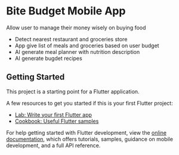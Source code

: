 # Bite Budget Mobile App

Allow user to manage their money wisely on buying food
- Detect nearest restaurant and groceries store
- App give list of meals and groceries based on user budget
- AI generate meal planner with nutrition description
- AI generate bugdet recipes

## Getting Started

This project is a starting point for a Flutter application.

A few resources to get you started if this is your first Flutter project:

- [Lab: Write your first Flutter app](https://docs.flutter.dev/get-started/codelab)
- [Cookbook: Useful Flutter samples](https://docs.flutter.dev/cookbook)

For help getting started with Flutter development, view the
[online documentation](https://docs.flutter.dev/), which offers tutorials,
samples, guidance on mobile development, and a full API reference.
